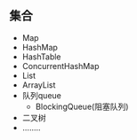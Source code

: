 ## 集合



- Map
- HashMap
- HashTable
- ConcurrentHashMap
- List
- ArrayList
- 队列queue
  - BlockingQueue(阻塞队列)
- 二叉树
- ........